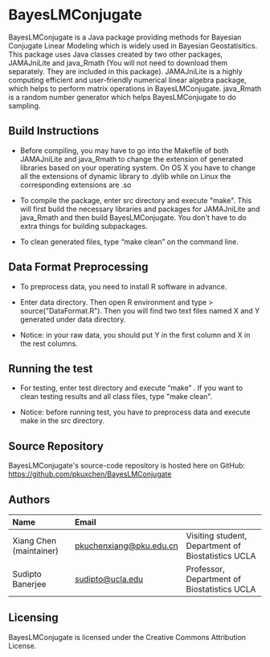 # BayesLMConjugate
BayesLMConjugate is a Java package providing methods for Bayesian Conjugate Linear Modeling which is widely used in Bayesian Geostatisitics. This package uses Java classes created by two other packages, JAMAJniLite and java_Rmath (You will not need to download them separately. They are included in this package). JAMAJniLite is a highly computing efficient and user-friendly numerical linear algebra package, which helps to perform matrix operations in BayesLMConjugate. java_Rmath is a random number generator which helps BayesLMConjugate to do sampling. 


Build Instructions
------------------

* Before compiling, you may have to go into the Makefile of both JAMAJniLite and java_Rmath to change the extension of generated libraries based on your operating system. On OS X you have to change all the extensions of dynamic library to .dylib while on Linux the corresponding extensions are .so

* To compile the package, enter src directory and execute "make".
This will first build the necessary libraries and packages for JAMAJniLite and java_Rmath and then build BayesLMConjugate. You don't have to do extra things for building subpackages.

* To clean generated files, type “make clean” on the command line. 

Data Format Preprocessing
-----------------

* To preprocess data, you need to install R software in advance.

* Enter data directory. Then open R environment and type > source("DataFormat.R"). Then you will find two text files named X and Y generated under data directory.

* Notice: in your raw data, you should put Y in the first column and X in the rest columns.

Running the test
-----------------
* For testing, enter test directory and execute “make” . If you want to clean testing results and all class files, type "make clean". 

* Notice: before running test, you have to preprocess data and execute make in the src directory.

Source Repository
-----------------
BayesLMConjugate's source-code repository is hosted here on GitHub: 
https://github.com/pkuxchen/BayesLMConjugate


Authors
---------

| Name   | Email       |              |
|:------ |:----------- | :----------- |
| Xiang Chen (maintainer)| pkuchenxiang@pku.edu.cn   | Visiting student, Department of Biostatistics  UCLA|                         
| Sudipto Banerjee | sudipto@ucla.edu   | Professor, Department of Biostatistics  UCLA |
<!--- --->
                             


Licensing
---------
BayesLMConjugate is licensed under the Creative Commons Attribution License. 



